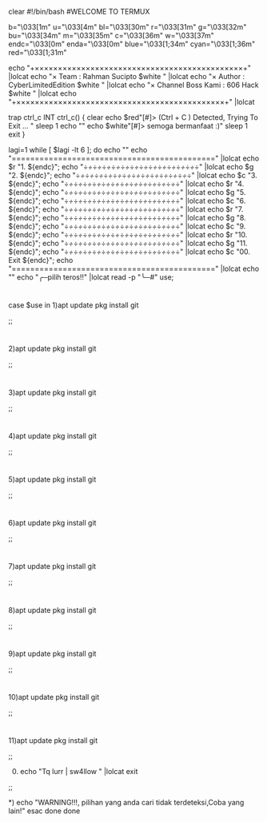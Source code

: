 clear 
#!/bin/bash
#WELCOME TO TERMUX

b="\033[1m"
u="\033[4m"
bl="\033[30m"
r="\033[31m"
g="\033[32m"
bu="\033[34m"
m="\033[35m"
c="\033[36m"
w="\033[37m"
endc="\033[0m"
enda="\033[0m"
blue="\033[1;34m"
cyan="\033[1;36m"
red="\033[1;31m"

echo  "+×××××××××××××××××××××××××××××××××××××××××××××+" |lolcat
echo  "× Team              : Rahman Sucipto $white             " |lolcat
echo  "× Author            : CyberLimitedEdition $white                   " |lolcat
echo  "× Channel Boss Kami : 606 Hack $white             " |lolcat
echo  "+×××××××××××××××××××××××××××××××××××××××××××××+" |lolcat

trap ctrl_c INT
ctrl_c() {
clear
echo  $red"[#]> (Ctrl + C ) Detected,
Trying To Exit ... "
sleep 1
echo ""
echo  $white"[#]> semoga bermanfaat :)"
sleep 1
exit
}

lagi=1
while [ $lagi -lt 6 ];
do
echo ""
echo  "============================================" |lolcat
echo  $r "1.        ${endc}";
echo  "÷_÷_÷_÷_÷_÷_÷_÷_÷_÷_÷_÷_÷_÷_÷_÷_÷_÷_÷_÷_÷_÷_÷_÷_÷"  |lolcat
echo  $g "2.            ${endc}";
echo  "÷_÷_÷_÷_÷_÷_÷_÷_÷_÷_÷_÷_÷_÷_÷_÷_÷_÷_÷_÷_÷_÷_÷_÷_÷"  |lolcat
echo $c "3.            ${endc}";
echo  "÷_÷_÷_÷_÷_÷_÷_÷_÷_÷_÷_÷_÷_÷_÷_÷_÷_÷_÷_÷_÷_÷_÷_÷_÷"  |lolcat
echo  $r "4.              ${endc}";
echo  "÷_÷_÷_÷_÷_÷_÷_÷_÷_÷_÷_÷_÷_÷_÷_÷_÷_÷_÷_÷_÷_÷_÷_÷_÷"  |lolcat
echo  $g "5.              ${endc}";
echo  "÷_÷_÷_÷_÷_÷_÷_÷_÷_÷_÷_÷_÷_÷_÷_÷_÷_÷_÷_÷_÷_÷_÷_÷_÷"  |lolcat
echo  $c "6.                ${endc}";
echo  "÷_÷_÷_÷_÷_÷_÷_÷_÷_÷_÷_÷_÷_÷_÷_÷_÷_÷_÷_÷_÷_÷_÷_÷_÷"  |lolcat
echo  $r "7.             ${endc}";
echo  "÷_÷_÷_÷_÷_÷_÷_÷_÷_÷_÷_÷_÷_÷_÷_÷_÷_÷_÷_÷_÷_÷_÷_÷_÷"  |lolcat
echo  $g "8.              ${endc}";
echo  "÷_÷_÷_÷_÷_÷_÷_÷_÷_÷_÷_÷_÷_÷_÷_÷_÷_÷_÷_÷_÷_÷_÷_÷_÷"  |lolcat
echo  $c "9.                ${endc}";
echo  "÷_÷_÷_÷_÷_÷_÷_÷_÷_÷_÷_÷_÷_÷_÷_÷_÷_÷_÷_÷_÷_÷_÷_÷_÷"  |lolcat
echo  $r "10.             ${endc}";
echo  "÷_÷_÷_÷_÷_÷_÷_÷_÷_÷_÷_÷_÷_÷_÷_÷_÷_÷_÷_÷_÷_÷_÷_÷_÷"  |lolcat
echo  $g "11.          ${endc}";
echo  "÷_÷_÷_÷_÷_÷_÷_÷_÷_÷_÷_÷_÷_÷_÷_÷_÷_÷_÷_÷_÷_÷_÷_÷_÷"  |lolcat
echo  $c "00. Exit                               ${endc}";
echo  "============================================" |lolcat
echo ""
echo  "╭─pilih teros!!" |lolcat
read -p "╰─#" use;

#

case $use in
1)apt update
pkg install git


;;

#

2)apt update
pkg install git


;;

#

3)apt update
pkg install git

;;

#

4)apt update
pkg install git


;;

#

5)apt update
pkg install git


;;

#

6)apt update
pkg install git


;;

#

7)apt update
pkg install git


;;

#

8)apt update
pkg install git


;;

#

9)apt update
pkg install git


;;

#

10)apt update
pkg install git


;;

#

11)apt update
pkg install git


;;

00) echo "Tq lurr | sw4llow " |lolcat
exit

;;

*) echo "WARNING!!!,
pilihan yang anda cari tidak terdeteksi,Coba yang lain!"
esac
done
done
